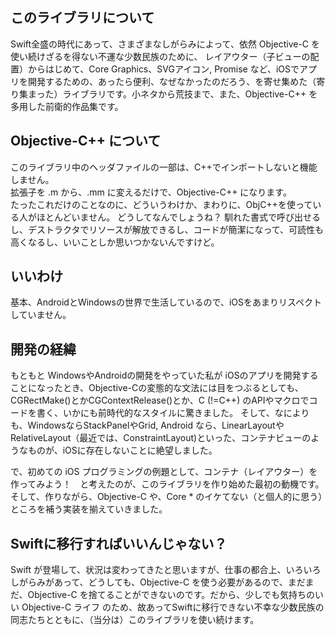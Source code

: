 ## このライブラリについて
Swift全盛の時代にあって、さまざまなしがらみによって、依然 Objective-C を使い続けざるを得ない不運な少数民族のために、
レイアウター（子ビューの配置）からはじめて、Core Graphics、SVGアイコン, Promise など、iOSでアプリを開発するための、あったら便利、なぜなかったのだろう、を寄せ集めた（寄り集まった）ライブラリです。小ネタから荒技まで、また、Objective-C++ を多用した前衛的作品集です。

## Objective-C++ について
このライブラリ中のヘッダファイルの一部は、C++でインポートしないと機能しません。<br>
拡張子を .m から、.mm に変えるだけで、Objective-C++ になります。<br>
たったこれだけのことなのに、どういうわけか、まわりに、ObjC++を使っている人がほとんどいません。
どうしてなんでしょうね？ 馴れた書式で呼び出せるし、デストラクタでリソースが解放できるし、コードが簡潔になって、可読性も高くなるし、いいことしか思いつかないんですけど。



## いいわけ
基本、AndroidとWindowsの世界で生活しているので、iOSをあまりリスペクトしていません。


## 開発の経緯
もともと WindowsやAndroidの開発をやっていた私が iOSのアプリを開発することになったとき、Objective-Cの変態的な文法には目をつぶるとしても、CGRectMake()とかCGContextRelease()とか、C (!=C++) のAPIやマクロでコードを書く、いかにも前時代的なスタイルに驚きました。
そして、なによりも、WindowsならStackPanelやGrid, Android なら、LinearLayoutやRelativeLayout（最近では、ConstraintLayout)といった、コンテナビューのようなものが、iOSに存在しないことに絶望しました。

で、初めての iOS プログラミングの例題として、コンテナ（レイアウター）を作ってみよう！　と考えたのが、このライブラリを作り始めた最初の動機です。そして、作りながら、Objective-C や、Core * のイケてない（と個人的に思う）ところを補う実装を揃えていきました。

## Swiftに移行すればいいんじゃない？

Swift が登場して、状況は変わってきたと思いますが、仕事の都合上、いろいろしがらみがあって、どうしても、Objective-C を使う必要があるので、まだまだ、Objective-C を捨てることができないのです。だから、少しでも気持ちのいい Objective-C ライフ のため、故あってSwiftに移行できない不幸な少数民族の同志たちとともに、（当分は）このライブラリを使い続けます。


## 
